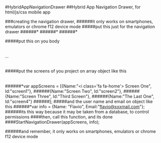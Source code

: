 #HybridAppNavigationDrawer
##Hybrid App Navigation Drawer, for html/js/css mobile app

###creating the navigation drawer,
######it only works on smartphones, emulators or chrome f12 device mode
#####put this just for the navigation drawer
######*	<script type="text/javascript" charset="utf-8" src="lib/jquery-2.1.3.js"></script>
######*	<script type="text/javascript" charset="utf-8" src="js/navigation_drawer.js"></script>
######*	<link rel="stylesheet" type="text/css" href="css/navigation_drawer.css">
	
#####put this on you body 
###### <body>	
######		<div id="navigation_dreawer" onclick="esconderMenu()"></div>
######		<div id="back"></div>
######		...
######	</body>
	
#####put the screens of you project on array object like this
######
######*var appScreens = [{Name:"<i class=\'fa fa-home\'></i> Screen One", Id:"screen1"},
					 ######{Name:"Screen Two", Id:"screen2"},
					 ######{Name:"Screen Three", Id:"Third Screen"},
					 ######{Name:"The Last One", Id:"screen4"}
					######];
#####and the user name and email on object like this
######*var info = {Name: "Flavio", Email:"flavio@xxxmail.com"};
######its this way because it may be taken from a database, to control permissions
####then, call this function, and its done
####StartNavigationDrawer(appScreens, info);

######and remember, it only works on smartphones, emulators or chrome f12 device mode
